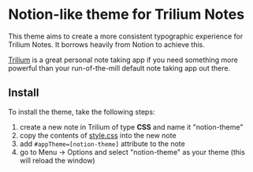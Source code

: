 # Notion-like theme for Trilium Notes

This theme aims to create a more consistent typographic experience for
Trilium Notes. It borrows heavily from Notion to achieve this.

[Trilium](https://github.com/zadam/trilium) is a great personal note taking app if you need something more
powerful than your run-of-the-mill default note taking app out there.

## Install

To install the theme, take the following steps:

1. create a new note in Trilium of type **CSS** and name it "notion-theme"
1. copy the contents of [style.css](https://raw.githubusercontent.com/rschouwenburg/trilium-theme-notion/main/style.css) into the new note
1. add `#appTheme=[notion-theme]` attribute to the note
1. go to Menu -> Options and select "notion-theme" as your theme (this will reload the window)

